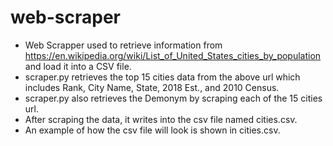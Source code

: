 # web-scraper
* Web Scrapper used to retrieve information from https://en.wikipedia.org/wiki/List_of_United_States_cities_by_population and load it into a CSV file. 
* scraper.py retrieves the top 15 cities data from the above url which includes Rank, City Name, State, 2018 Est., and 2010 Census.
* scraper.py also retrieves the Demonym by scraping each of the 15 cities url.
* After scraping the data, it writes into the csv file named cities.csv.
* An example of how the csv file will look is shown in cities.csv.